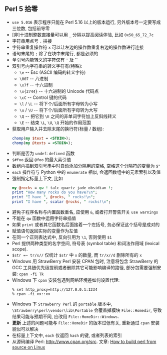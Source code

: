 ## Perl 5 拾零

- `use 5.016` 表示程序只能在 Perl 5.16 以上的版本运行,
  另外版本号一定要写成三位数, 包括前导零
- [非]十进制整数直接量可以用 `_` 分隔以提高阅读体验,
  比如 `0x50_65_72_7c`
- 字符串用点号 `.` 拼接
- 字符串重复操作符 `x` 可以让左边的操作数重复右边的操作数进行连接
- 语句末尾的 `;` 除了在块中末尾行, 都是必须的
- 单引号内能转义的字符仅有 `'` 及 '\'
- 双引号内字符串的转义字符有(特殊):
  - `\e` -- Esc (ASCII 编码的转义字符)
  - `\007` -- 八进制
  - `\x7f` -- 十六进制
  - `\x{2744}` -- 十六进制的 Unicode 代码点
  - `\cC` -- Control 键的代码
  - `\l` / `\L` -- 将下个/后面所有字母转为小写
  - `\u` / `\U` -- 将下个/后面所有字母转为大写
  - `\Q` -- 把它到 `\E` 之间的非单词字符加上反斜线转义
  - `\E` -- 结束 `\L`, `\U`, `\Q` 开始的作用范围
- 获取用户输入并去除末尾的换行符(标量 / 数组):
  ```perl
  chomp(my $text = <STDIN>);
  chomp(my @texts = <STDIN>);
  ```
- 判断是否为 `undef`: `defined` 函数
- `$#foo` 返回 `@foo` 的最大索引值
- 数组内插到双引号串中时自动添加分隔用的空格, 空格这个分隔符的变量为 `$"`
- `each` 操作符与 Python 中的 `enumerate` 相似, 会返回数组中的元素索引以及值
- 强制指定标量上下文, 比如
  ```perl
  my @rocks = qw ! talc quartz jade obsidian !;
  print "How many rocks do you have?\n";
  print "I have ", @rocks, " rocks!\n";
  print "I have ", scalar @rocks, " rocks!\n";
  ```
- 避免子程序名称与内置函数重名, 应使用 `&`, 或者打开警告开关 `use warnings`
- 不能在 `qw` 函数中运用字符串插值
- 如果 `print` 或者其它函数名后面接着一个左括号, 务必保证这个括号是成对的
- 赋值语句返回实际的变量作为左值
- 在同一个正则表达式中, 反向引用为 `\1`, 否则使用 `$1`
- Perl 提供两种类型的名字空间, 符号表 (symbol table) 和词法作用域
  (lexical scope).
- `$str =~ tr/x//` 仅统计 `$str` 中 `x` 的数量, 而 `tr/x//d` 删除所有的 `x`
- Windows 用 StrawBerry Perl 安装 CPAN 包时, 注意将包含 StrawBerry 的 GCC
  工具链优先级提前或者删除其它可能影响编译的路径,
  部分包需要强制安装: `cpan -fi Tk`
- Windows 下 `cpan` 安装包遇到网络环境差如何设置代理:
  ```
  % set http_proxy=http://127.0.0.1:1234
  % cpan -fi xx::xx
  ```
- Windows 下 `Strawberry Perl` 的 `portable` 版本中,
  `\Strawberry\perl\vendor\lib\Portable` 会覆盖掉模块 `File::Homedir`,
  导致结果可能与预期不同, 应改用 `File::HomeDir::Windows`.
- **更新** 上述的问题可能与 `File::HomeDir` 的版本过低有关,
  重新通过 `cpan` 安装貌似可以解决
- 在标量上下文中, `each` 仅返回 `hash` 的键, 或者列表的索引
- 从源码编译 Perl: http://www.cpan.org/src.
  文章: [How to build perl from source on Linux](https://perlmaven.com/how-to-build-perl-from-source-code)
